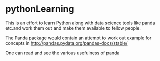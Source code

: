 # pythonLearning

This is an effort to learn Python along with data science tools like panda etc.and work them out and make them available to fellow people.

The Panda package would contain an attempt to work out example for concepts in
http://pandas.pydata.org/pandas-docs/stable/

One can read and see the various usefulness of panda